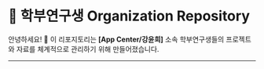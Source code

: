 # 🔬 학부연구생 Organization Repository

안녕하세요! 👋 이 리포지토리는 **[App Center/강윤희]** 소속 학부연구생들의 프로젝트와 자료를 체계적으로 관리하기 위해 만들어졌습니다.

---
